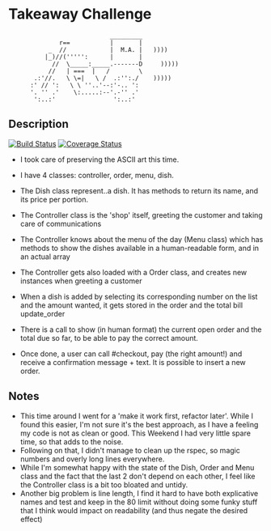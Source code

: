 Takeaway Challenge
==================
```
                            _________
              r==           |       |
           _  //            |  M.A. |   ))))
          |_)//(''''':      |       |
            //  \_____:_____.-------D     )))))
           //   | ===  |   /        \
       .:'//.   \ \=|   \ /  .:'':./    )))))
      :' // ':   \ \ ''..'--:'-.. ':
      '. '' .'    \:.....:--'.-'' .'
       ':..:'                ':..:'

 ```

Description
-------
[![Build Status](https://travis-ci.org/lorenzoturrino/airport_challenge.svg?branch=master)](https://travis-ci.org/lorenzoturrino/airport_challenge)
[![Coverage Status](https://coveralls.io/repos/github/makersacademy/takeaway-challenge/badge.svg?branch=mohamedIssaq)](https://coveralls.io/github/makersacademy/takeaway-challenge?branch=mohamedIssaq)

* I took care of preserving the ASCII art this time.

* I have 4 classes: controller, order, menu, dish.
* The Dish class represent..a dish. It has methods to return its name, and its price per portion.
* The Controller class is the 'shop' itself, greeting the customer and taking care of communications
* The Controller knows about the menu of the day (Menu class) which has methods to show the dishes available in a human-readable form, and in an actual array
* The Controller gets also loaded with a Order class, and creates new instances when greeting a customer
* When a dish is added by selecting its corresponding number on the list and the amount wanted, it gets stored in the order and the total bill update_order
* There is a call to show (in human format) the current open order and the total due so far, to be able to pay the correct amount.
* Once done, a user can call #checkout, pay (the right amount!) and receive a confirmation message + text. It is possible to insert a new order.

Notes
-------
* This time around I went for a 'make it work first, refactor later'. While I found this easier, I'm not sure it's the best approach, as I have a feeling my code is not as clean or good. This Weekend I had very little spare time, so that adds to the noise.
* Following on that, I didn't manage to clean up the rspec, so magic numbers and overly long lines everywhere.
* While I'm somewhat happy with the state of the Dish, Order and Menu class and the fact that the last 2 don't depend on each other, I feel like the Controller class is a bit too bloated and untidy.
* Another big problem is line length, I find it hard to have both explicative names and test and keep in the 80 limit without doing some funky stuff that I think would impact on readability (and thus negate the desired effect)
